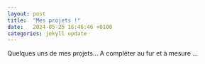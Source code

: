 ```yaml
---
layout: post
title:  "Mes projets !"
date:   2024-05-25 16:46:46 +0100
categories: jekyll update
---
```

Quelques uns de mes projets...
A compléter au fur et à mesure ...

